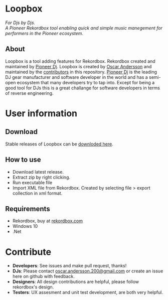 # Loopbox
<i>For Djs by Djs.</i>
<br>
<i>A Pioneer Rekordbox tool enabling quick and simple music manegement for performers in the Pioneer ecosystem.</i>
## About
Loopbox is a tool adding features for Rekordbox. Rekordbox created and maintained by <a href="https://www.pioneerdj.com">Pioneer Dj</a>. Loopbox is created by <a href="https://www.oscaande.se">Oscar Andersson</a> and maintained by the <a href="https://www.github.com/oscar230/loopbox/graphs/contributors">contributors</a> in this repository.
<a href="https://www.pioneerdj.com">Pioneer Dj</a> is the leading DJ gear manufacturer and software developer in the world and has a semi-open ecosystem that many developers try to tap into. Except for being a good tool for DJs this is a great challange for software developers in terms of reverse engineering.
# User information
## Download
Stable releases of Loopbox can be <a href="https://mega.nz/#F!qr4ynCRD!39Fo9lDK7qGPGUDampoWWQ">downloded here</a>.
## How to use
* Download latest release.
* Extract zip by right clicking.
* Run executable file
* Import XML file from Rekordbox. Created by selecting file > export collection in xml format.
## Requirements
* Rekordbox, buy at <a href="https://www.rekordbox.com">rekordbox.com</a>
* Windows 10
* .Net
# Contribute
* <b>Developers</b>: See issues and make pull request, thanks!
* <b>DJs</b>: Please contact oscar.andersson.200@gmail.com or create an issue here on github with feedback.
* <b>Designers</b>: All design contributions are helpful, please follow rekordbox's design.
* <b>Testers</b>: UX assesment and unit test development, are both very helpful.
